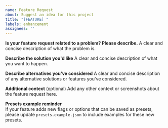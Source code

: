 ```yaml
---
name: Feature Request
about: Suggest an idea for this project
title: "[FEATURE] "
labels: enhancement
assignees: ''
---
```


**Is your feature request related to a problem? Please describe.**
A clear and concise description of what the problem is.

**Describe the solution you'd like**
A clear and concise description of what you want to happen.

**Describe alternatives you've considered**
A clear and concise description of any alternative solutions or features you've considered.

**Additional context** (optional)
Add any other context or screenshots about the feature request here. 

**Presets example reminder**  
If your feature adds new flags or options that can be saved as presets, please update `presets.example.json` to include examples for these new presets. 